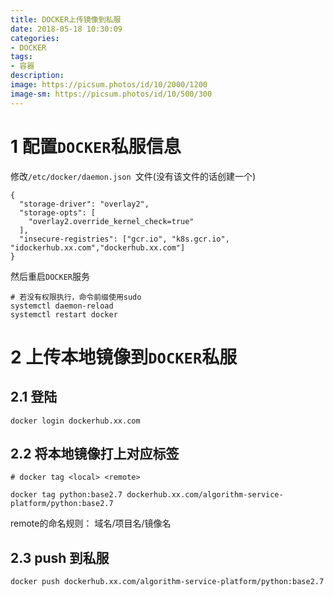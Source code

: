 ```yaml
---
title: DOCKER上传镜像到私服
date: 2018-05-18 10:30:09
categories:
- DOCKER
tags:
- 容器
description:
image: https://picsum.photos/id/10/2000/1200
image-sm: https://picsum.photos/id/10/500/300
---  
```



# 1 配置`DOCKER`私服信息  
修改`/etc/docker/daemon.json
`文件(没有该文件的话创建一个)  
```
{
  "storage-driver": "overlay2",
  "storage-opts": [
    "overlay2.override_kernel_check=true"
  ],
  "insecure-registries": ["gcr.io", "k8s.gcr.io", "idockerhub.xx.com","dockerhub.xx.com"]
}

```

然后重启`DOCKER`服务  

```
# 若没有权限执行，命令前缀使用sudo
systemctl daemon-reload
systemctl restart docker
```

# 2 上传本地镜像到`DOCKER`私服  

## 2.1 登陆  
`docker login dockerhub.xx.com`

## 2.2 将本地镜像打上对应标签  

```
# docker tag <local> <remote> 

docker tag python:base2.7 dockerhub.xx.com/algorithm-service-platform/python:base2.7
```

 
remote的命名规则： 域名/项目名/镜像名

## 2.3 push 到私服
```
docker push dockerhub.xx.com/algorithm-service-platform/python:base2.7
```